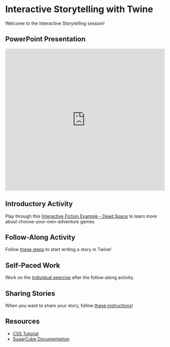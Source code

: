 # Interactive Storytelling with Twine
Welcome to the Interactive Storytelling session!

## PowerPoint Presentation
<iframe src='https://view.officeapps.live.com/op/embed.aspx?src=https://hylandtechoutreach.github.io/ucs/Session2Twine/InteractiveStorytelling.pptx' width='100%' height='450px' frameborder='0'></iframe>

## Introductory Activity
Play through this [Interactive Fiction Example - Dead Space](http://chooseyourstory.com/story/viewer/default.aspx?StoryId=23287) to learn more about choose-your-own-adventure games.

## Follow-Along Activity
Follow [these steps](FollowAlong.md) to start writing a story in Twine!

## Self-Paced Work
Work on the [Individual exercise](IndividualExercise.md) after the follow-along activity.

## Sharing Stories
When you want to share your story, follow [these instructions](SharingStories.md)!

## Resources
- [CSS Tutorial](https://www.w3schools.com/css/)
- [SugarCube Documentation](https://www.motoslave.net/sugarcube/2/docs/)